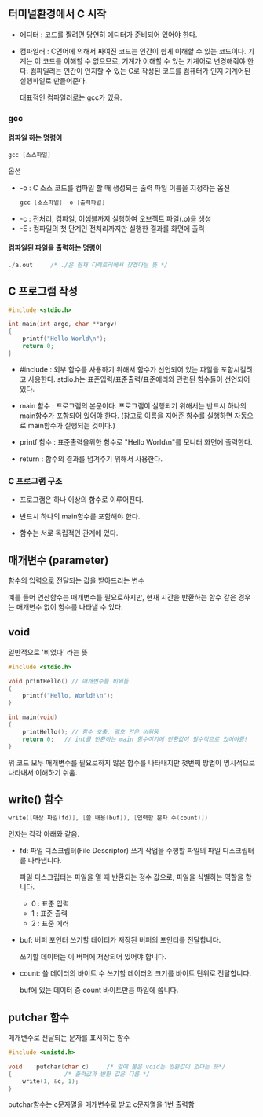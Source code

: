 ## 터미널환경에서 C 시작

* 에디터 : 코드를 짤려면 당연히 에디터가 준비되어 있어야 한다.
* 컴파일러 : C언어에 의해서 짜여진 코드는 인간이 쉽게 이해할 수 있는 코드이다. 기계는 이 코드를 이해할 수 없으므로, 기계가 이해할 수 있는 기계어로 변경해줘야 한다. 컴파일러는 인간이 인지할 수 있는 C로 작성된 코드를 컴퓨터가 인지 기계어된 실행파일로 만들어준다.
 
  대표적인 컴파일러로는 gcc가 있음.
### gcc
#### 컴파일 하는 명령어
``` c
gcc [소스파일]
```
옵션

* -o : C 소스 코드를 컴파일 할 때 생성되는 출력 파일 이름을 지정하는 옵션
  ``` c
  gcc [소스파일] -o [출력파일]
  ```
* -c : 전처리, 컴파일, 어셈블까지 실행하여 오브젝트 파일(.o)을 생성
* -E : 컴파일의 첫 단계인 전처리까지만 실행한 결과를 화면에 출력

#### 컴파일된 파일을 출력하는 명령어

``` c
./a.out     /* ./은 현재 디렉토리에서 찾겠다는 뜻 */
```
## C 프로그램 작성

``` c
#include <stdio.h>

int main(int argc, char **argv)
{
    printf("Hello World\n");
    return 0;
}
```

* #include : 외부 함수를 사용하기 위해서 함수가 선언되어 있는 파일을 포함시킬려고 사용한다. stdio.h는 표준입력/표준출력/표준에러와 관련된 함수들이 선언되어 있다.

* main 함수 : 프로그램의 본문이다. 프로그램이 실행되기 위해서는 반드시 하나의 main함수가 포함되어 있어야 한다.
  (참고로 이름을 지어준 함수를 실행하면 자동으로 main함수가 실행되는 것이다.)

* printf 함수 : 표준출력을위한 함수로 "Hello World\n"를 모니터 화면에 출력한다.

* return : 함수의 결과를 넘겨주기 위해서 사용한다.

### C 프로그램 구조

* 프로그램은 하나 이상의 함수로 이루어진다.

* 반드시 하나의 main함수를 포함해야 한다.

* 함수는 서로 독립적인 관계에 있다.

## 매개변수 (parameter)
함수의 입력으로 전달되는 값을 받아드리는 변수

예를 들어 연산함수는 매개변수를 필요로하지만, 현재 시간을 반환하는 함수 같은 경우는 매개변수 없이 함수를 나타낼 수 있다.

## void

일반적으로 '비었다' 라는 뜻

``` c
#include <stdio.h>

void printHello() // 매개변수를 비워둠
{
    printf("Hello, World!\n");
}

int main(void)
{
    printHello(); // 함수 호출, 괄호 안은 비워둠
    return 0;	// int를 반환하는 main 함수이기에 반환값이 필수적으로 있어야함!
}

``` 
위 코드 모두 매개변수를 필요로하지 않은 함수를 나타내지만 첫번째 방법이 명시적으로 나타내서 이해하기 쉬움.

## write() 함수
``` c
write([대상 파일(fd)], [쓸 내용(buf]), [입력할 문자 수(count)])
```
인자는 각각 아래와 같음.

* fd: 파일 디스크립터(File Descriptor)
  쓰기 작업을 수행할 파일의 파일 디스크립터를 나타냅니다.
  
  파일 디스크립터는 파일을 열 때 반환되는 정수 값으로, 파일을 식별하는 역할을 합니다.
  * 0 : 표준 입력
  * 1 : 표준 출력
  * 2 : 표준 에러

* buf: 버퍼 포인터
  쓰기할 데이터가 저장된 버퍼의 포인터를 전달합니다.
  
  쓰기할 데이터는 이 버퍼에 저장되어 있어야 합니다.

* count: 쓸 데이터의 바이트 수
  쓰기할 데이터의 크기를 바이트 단위로 전달합니다.
  
  buf에 있는 데이터 중 count 바이트만큼 파일에 씁니다.
## putchar 함수

매개변수로 전달되는 문자를 표시하는 함수
``` c
#include <unistd.h>

void	putchar(char c)		/* 앞에 붙은 void는 반환값이 없다는 뜻*/
{				/* 출력값과 반환 값은 다름 */
	write(1, &c, 1);
}
```
putchar함수는 c문자열을 매개변수로 받고 c문자열을 1번 출력함
